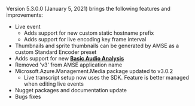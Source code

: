 Version 5.3.0.0 (January 5, 2021) brings the following features and improvements:

* Live event
  * Adds support for new custom static hostname prefix
  * Adds support for live encoding key frame interval
* Thumbnails and sprite thumbnails can be generated by AMSE as a custom Standard Encoder preset
* Adds support for new [**Basic Audio Analysis**](https://docs.microsoft.com/en-us/azure/media-services/latest/release-notes#basic-audio-analysis)
* Removed 'v3' from AMSE application name
* Microsoft.Azure.Management.Media package updated to v3.0.2
  * Live transcript setup now uses the SDK. Feature is better managed when editing live events
* Nugget packages and documentation update
* Bugs fixes
